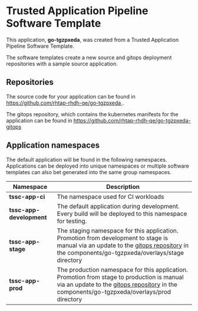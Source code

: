 # Trusted Application Pipeline Software Template

This application, **go-tgzpxeda**, was created from a Trusted Application Pipeline Software Template.

The software templates create a new source and gitops deployment repositories with a sample source application. 

## Repositories

The source code for your application can be found in [https://github.com/rhtap-rhdh-qe/go-tgzpxeda ](https://github.com/rhtap-rhdh-qe/go-tgzpxeda ).
 
The gitops repository, which contains the kubernetes manifests for the application can be found in 
[https://github.com/rhtap-rhdh-qe/go-tgzpxeda-gitops ](https://github.com/rhtap-rhdh-qe/go-tgzpxeda-gitops ) 

## Application namespaces 

The default application will be found in the following namespaces. Applications can be deployed into unique namespaces or multiple software templates can also bet generated into the same group namespaces.  

|  Namespace   |  Description   |  
| -------- | -------- |
| **tssc-app-ci** | The namespace used for CI workloads |
| **tssc-app-development** | The default application during development. Every build will be deployed to this namespace for testing. |
| **tssc-app-stage** | The staging namespace for this application. Promotion from development to stage is manual via an update to the [gitops repository](https://github.com/rhtap-rhdh-qe/go-tgzpxeda-gitops ) in the components/go-tgzpxeda/overlays/stage directory |
| **tssc-app-prod** | The production namespace for this application. Promotion from stage to production is manual via an update to the [gitops repository](https://github.com/rhtap-rhdh-qe/go-tgzpxeda-gitops ) in the components/go-tgzpxeda/overlays/prod directory |